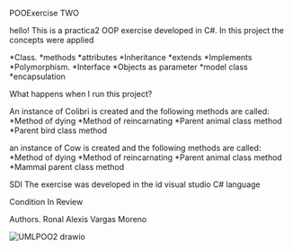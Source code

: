 POOExercise TWO

hello! This is a practica2 OOP exercise developed in C#. In this project the concepts were applied

*Class. *methods *attributes *Inheritance *extends *Implements *Polymorphism. *Interface *Objects as parameter *model class *encapsulation

What happens when I run this project?

An instance of Colibri is created and the following methods are called:
*Method of dying
*Method of reincarnating
*Parent animal class method
*Parent bird class method

an instance of Cow is created and the following methods are called:
*Method of dying
*Method of reincarnating
*Parent animal class method
*Mammal parent class method

SDI The exercise was developed in the id visual studio C# language

Condition In Review

Authors. Ronal Alexis Vargas Moreno

![UMLPOO2 drawio](https://user-images.githubusercontent.com/123609080/218160267-b6cbf677-1b3b-4af7-8043-122359483cd0.png)

